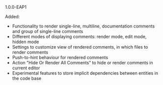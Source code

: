 1.0.0-EAP1

Added:

- Functionality to render single-line, multiline, documentation comments and group of single-line comments
- Different modes of displaying comments: render mode, edit mode, hidden mode
- Settings to customize view of rendered comments, in which files to render comments
- Push-to-hint behaviour for rendered comments
- Action "Hide Or Render All Comments" to hide or render comments in current editor
- Experimental features to store implicit dependencies between entities in the code base
